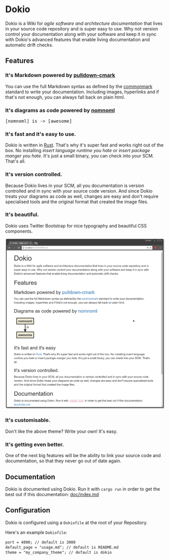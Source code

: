 # Dokio 

Dokio is a Wiki for *agile software and architecture documentation* that lives in your source code repository and is super easy to use. Why not version control your documentation along with your software and keep it in sync with Dokio's advanced features that enable living documentation and automatic drift checks.

## Features

### It's Markdown powered by [pulldown-cmark](https://docs.rs/pulldown-cmark/0.0.11/pulldown_cmark/)

You can use the full Markdown syntax as defined by the [commonmark]() standard to write your documentation. Including 
images, hyperlinks and if that's not enough, you can always fall back on plain html.

### It's diagrams as code powered by [nomnoml](http://nomnoml.com/)

<pre class="diagram">
[nomnoml] is -> [awesome]
</pre>

### It's fast and it's easy to use.

Dokio is written in [Rust](https://www.rust-lang.org). That's why it's super fast and works right out of the box.
No installing *insert language runtime you hate* or *insert package manger you hate*. It's just a small binary, you can check into your SCM. That's all.

### It's version controlled.

Because Dokio lives in your SCM, all you documentation is version controlled and in sync with your source code version.
And since Dokio treats your diagrams as code as well, changes are easy and don't require specialised tools and the 
original format that created the image files. 

### It's beautiful.

Dokio uses Twitter Bootstrap for nice typography and beautiful CSS components.

![This document rendered by Dokio](screenshot.png)

### It's customisable.

Don't like the above theme? Write your own! It's easy.

### It's getting even better.

One of the next big features will be the ability to link your source code and documentation, so that they never go out 
of date again.

## Documentation

Dokio is documented using Dokio. Run it with `cargo run` in order to get the best out if this documentation:
[doc/index.md](doc/index.md)

## Configuration

Dokio is configured using a `Dokiofile` at the root of your Repository.

Here's an example `Dokiofile`:

    port = 4000; // default is 3000
    default_page = "usage.md"; // default is README.md
    theme = "my_company_theme"; // default is dokio
    

